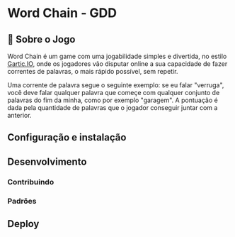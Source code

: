 # Word Chain - GDD

## 📒 Sobre o Jogo
Word Chain é um game com uma jogabilidade simples e divertida, no estilo [Gartic.IO](https://gartic.io/), onde os jogadores vão disputar online a sua capacidade de fazer correntes de palavras, o mais rápido possível, sem repetir. 

Uma corrente de palavra segue o seguinte exemplo: se eu falar "verruga", você deve falar qualquer palavra que começe com qualquer conjunto de palavras do fim da minha, como por exemplo "garagem". A pontuação é dada pela quantidade de palavras que o jogador conseguir juntar com a anterior.

## Configuração e instalação

## Desenvolvimento
### Contribuindo
### Padrões

## Deploy